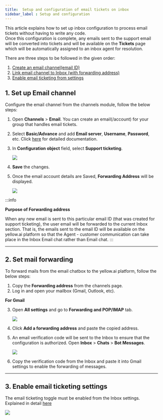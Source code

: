 ```yaml
---
title:  Setup and configuration of email tickets on inbox 
sidebar_label : Setup and configuration 
---
```


This article explains how to set up inbox configuration to process email tickets without having to write any code.          
Once this configuration is complete, any emails sent to the support email will be converted into tickets and will be available on the **Tickets** page which will be automatically assigned to an inbox agent for resolution.

There are three steps to be followed in the given order: 
1. [Create an email channel(email ID)](#1)
2. [Link  email channel to Inbox (with forwarding address)](#22)
3. [Enable email ticketing from settings](#2)



## <a name="1"></a>  1. Set up Email channel  


Configure the email channel from the channels module, follow the below steps:


1. Open **Channels** > **Email**. You can create an email(/account) for your group that handles email tickets. 
2. Select **Basic/Advance** and add **Email server**, **Username**, **Password**, etc.  Click [here](https://docs.yellow.ai/docs/platform_concepts/channelConfiguration/email-outbound) for detailed documentation.  
3. In **Configuration object** field, select **Support ticketing**.     
      
    ![](https://i.imgur.com/DlVVjbc.png)

4. **Save** the changes.   
5. Once the email account details are Saved, **Forwarding Address** will be displayed. 

    ![](https://i.imgur.com/dCNKHXz.png)


:::info

**Purpose of Forwarding address** 

When any new email is sent to this particular email ID (that was created for support ticketing), the user email will be forwarded to the current Inbox section. 
That is, the emails sent to the email ID will be available on the yellow.ai platform so that the Agent - customer communication can take place in the Inbox Email chat rather than Email chat. 
:::

-----

## <a name="22"></a>  2. Set mail forwarding 

To forward mails from the email chatbox to the yellow.ai platform, follow the below steps: 

1. Copy the **Forwarding address** from the channels page. 
2. Log in and open your mailbox (Gmail, Outlook, etc).

**For Gmail** 

3. Open **All settings** and go to **Forwarding and POP/IMAP** tab. 

    ![](https://i.imgur.com/COXCn9T.jpg)

4. Click **Add a forwarding address** and paste the copied address. 
5. An email verification code will be sent to the Inbox to ensure that the configuration is authorized. Open **Inbox** > **Chats** > **Bot Messages**. 

    ![](https://i.imgur.com/P4znTah.png)

6. Copy the verification code from the Inbox and paste it into Gmail settings to enable the forwarding of messages.

------

## <a name="2"></a>  3. Enable email ticketing settings 

The email ticketing toggle must be enabled from the Inbox settings. Explained in detail [here](https://docs.yellow.ai/docs/platform_concepts/inbox/inbox-settings/workflows/emailticketing)

![](https://hackmd.io/_uploads/S12xu_lvn.png)
